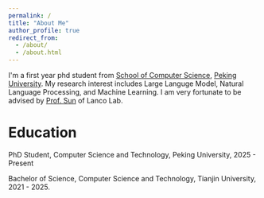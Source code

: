 ```yaml
---
permalink: /
title: "About Me"
author_profile: true
redirect_from: 
  - /about/
  - /about.html
---
```


I'm a first year phd student from [School of Computer Science](https://cs.pku.edu.cn/), [Peking University](https://www.pku.edu.cn/). My research interest includes Large Languge Model, Natural Language Processing, and Machine Learning.
I am very fortunate to be advised by [Prof. Sun](https://xusun26.github.io/) of Lanco Lab.

# Education

PhD Student, Computer Science and Technology, Peking University, 2025 - Present

Bachelor of Science, Computer Science and Technology, Tianjin University, 2021 - 2025.
